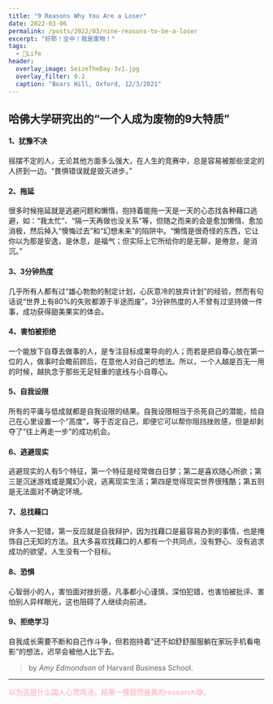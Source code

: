 ```yaml
---
title: "9 Reasons Why You Are a Loser"
date: 2022-03-06
permalink: /posts/2022/03/nine-reasons-to-be-a-loser
excerpt: "好耶！全中！我是废物！"
tags:
  - 🍜Life
header:
  overlay_image: SeizeTheDay-3v1.jpg
  overlay_filter: 0.2
  caption: "Boars Hill, Oxford, 12/3/2021"
---
```

## 哈佛大学研究出的“一个人成为废物的9大特质”

#### 1、犹豫不决
摇摆不定的人，无论其他方面多么强大，在人生的竞赛中，总是容易被那些坚定的人挤到一边。“畏惧错误就是毁灭进步。”

#### 2、拖延
很多时候拖延就是逃避问题和懒惰，抱持着能拖一天是一天的心态找各种藉口逃避，如：“我太忙”、“隔一天再做也没关系”等，但随之而来的会是愈加懒惰、愈加消极，然后掉入“懊悔过去”和“幻想未来”的陷阱中。“懒惰是很奇怪的东西，它让你以为那是安逸，是休息，是福气；但实际上它所给你的是无聊，是倦怠，是消沉。”

#### 3、3分钟热度
几乎所有人都有过“雄心勃勃的制定计划，心灰意冷的放弃计划”的经验，然而有句话说“世界上有80%的失败都源于半途而废”，3分钟热度的人不曾有过坚持做一件事，成功获得甜美果实的体会。

#### 4、害怕被拒绝
一个能放下自尊去做事的人，是专注目标成果导向的人；而若是把自尊心放在第一位的人，做事时会瞻前顾后，在意他人对自己的想法。所以，一个人越是百无一用的时候，越执念于那些无足轻重的底线与小自尊心。

#### 5、自我设限
所有的平庸与低成就都是自我设限的结果。自我设限相当于杀死自己的潜能，给自己在心里设置一个“高度”，等于否定自己，即便它可以帮你阻挡挫败感，但是却剥夺了“往上再走一步”的成功机会。

#### 6、逃避现实
逃避现实的人有5个特征，第一个特征是经常做白日梦；第二是喜欢随心所欲；第三是沉迷游戏或是魔幻小说，逃离现实生活；第四是觉得现实世界很残酷；第五则是无法面对不确定环境。

#### 7、总找藉口
许多人一犯错，第一反应就是自我辩护，因为找藉口是最容易办到的事情，也是掩饰自己无知的方法。且大多喜欢找藉口的人都有一个共同点，没有野心、没有追求成功的欲望，人生没有一个目标。

#### 8、恐惧
心智弱小的人，害怕面对挫折感，凡事都小心谨慎，深怕犯错，也害怕被批评、害怕别人异样眼光，这也阻碍了人继续向前进。

#### 9、拒绝学习
自我成长需要不断和自己作斗争，但若抱持着“还不如舒舒服服躺在家玩手机看电影”的想法，迟早会被他人比下去。

> by *Amy Edmondson* of Harvard Business School.


----

<span style="color:pink">**以为这是什么国人心灵鸡汤，结果一搜居然是真的research😅。**</span>